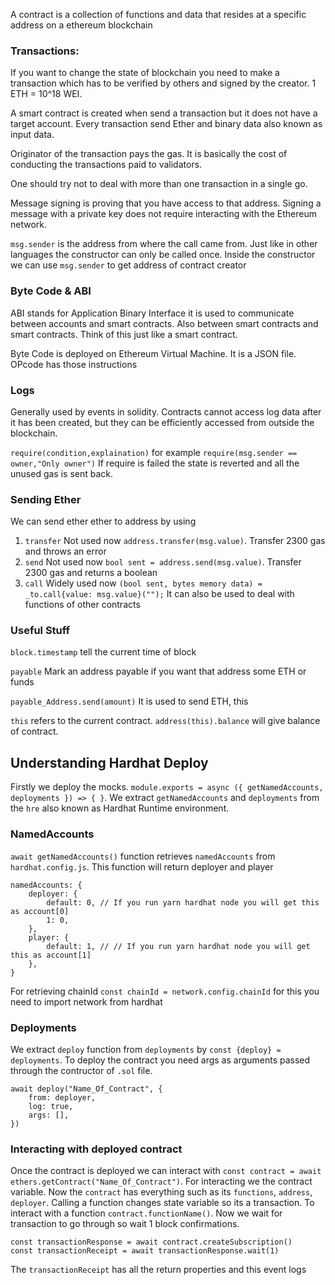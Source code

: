 A contract is a collection of functions and data that resides at a specific address on a ethereum blockchain

### Transactions:
If you want to change the state of blockchain you need to make a transaction which has to be verified by others and signed by the creator. 1 ETH = 10^18 WEI.

A smart contract is created when send a transaction but it does not have a target account. Every transaction send Ether and binary data also known as input data.

Originator of the transaction pays the gas. It is basically the cost of conducting the transactions paid to validators.

One should try not to deal with more than one transaction in a single go.

Message signing is proving that you have access to that address. Signing a message with a private key does not require interacting with the Ethereum network.

`msg.sender` is the address from where the call came from. Just like in other languages the constructor can only be called once.
Inside the constructor we can use `msg.sender` to get address of contract creator

### Byte Code & ABI
ABI stands for Application Binary Interface it is used to communicate between accounts and smart contracts. Also between smart contracts and smart contracts. Think of this just like a smart contract.

Byte Code is deployed on Ethereum Virtual Machine. It is a JSON file. OPcode has those instructions

### Logs
Generally used by events in solidity. Contracts cannot access log data after it has been created, but they can be efficiently accessed from outside the blockchain.

`require(condition,explaination)` for example `require(msg.sender == owner,"Only owner")` If require is failed the state is reverted and all the unused gas is sent back. 

### Sending Ether

We can send ether ether to address by using
1. `transfer` Not used now `address.transfer(msg.value)`. Transfer 2300 gas and throws an error
2. `send` Not used now `bool sent = address.send(msg.value)`. Transfer 2300 gas and returns a boolean
3. `call` Widely used now `(bool sent, bytes memory data) = _to.call{value: msg.value}("");` It can also be used to deal with   functions of other contracts 

### Useful Stuff 

`block.timestamp` tell the current time of block

`payable` Mark an address payable if you want that address some ETH or funds

`payable_Address.send(amount)` It is used to send ETH, this 

`this` refers to the current contract. `address(this).balance` will give balance of contract.

## Understanding Hardhat Deploy 

Firstly we deploy the mocks. `module.exports = async ({ getNamedAccounts, deployments }) => { }`. We extract `getNamedAccounts` and `deployments` from the `hre` also known as Hardhat Runtime environment. 

### NamedAccounts


`await getNamedAccounts()` function retrieves `namedAccounts` from `hardhat.config.js`. This function will return deployer and player

```
namedAccounts: {
    deployer: {
        default: 0, // If you run yarn hardhat node you will get this as account[0]
        1: 0, 
    },
    player: {
        default: 1, // // If you run yarn hardhat node you will get this as account[1]
    },
}
```

For retrieving chainId `const chainId = network.config.chainId` for this you need to import network from hardhat

### Deployments

We extract `deploy` function from `deployments` by `const {deploy} = deployments`. To deploy the contract you need args as arguments passed through the contructor of `.sol` file.

```
await deploy("Name_Of_Contract", {
    from: deployer,
    log: true,
    args: [],
})
```

### Interacting with deployed contract

Once the contract is deployed we can interact with `const contract = await ethers.getContract("Name_Of_Contract")`. For interacting we the contract variable. Now the `contract` has everything such as its `functions`, `address`, `deployer`. Calling a function changes state variable so its a transaction. To interact with a function `contract.functionName()`. Now we wait for transaction to go through so wait 1 block confirmations.
```
const transactionResponse = await contract.createSubscription()
const transactionReceipt = await transactionResponse.wait(1)
```
The `transactionReceipt` has all the return properties and this event logs
